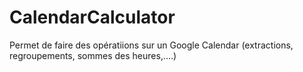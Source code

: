 # CalendarCalculator
Permet de faire des opératiions sur un Google Calendar (extractions, regroupements, sommes des heures,....)
